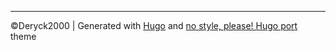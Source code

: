 
---

©Deryck2000 | Generated with [Hugo](https://gohugo.io) and [no style, please! Hugo port](https://github.com/hanwenguo/hugo-theme-nostyleplease) theme
<script type="application/javascript"  src="/js/clipboard-init.js"></script>
<script type="application/javascript"  src="/js/clipboard.js"></script>